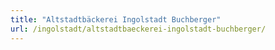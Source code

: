 ```yaml
---
title: "Altstadtbäckerei Ingolstadt Buchberger"
url: /ingolstadt/altstadtbaeckerei-ingolstadt-buchberger/
---
```

